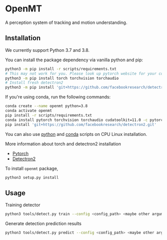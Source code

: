 # OpenMT

A perception system of tracking and motion understanding.

## Installation

We currently support Python 3.7 and 3.8.

You can install the package dependency via vanilla python and pip:

```bash
python3 -m pip install -r scripts/requirements.txt
# This may not work for you. Please look up pytorch website for your configurations
python3 -m pip install torch torchvision torchaudio
# Install fresh detectron2
python3 -m pip install 'git+https://github.com/facebookresearch/detectron2.git'
```

If you're using conda, run the following commands:

```bash
conda create --name openmt python=3.8
conda activate openmt
pip install -r scripts/requirements.txt
conda install pytorch torchvision torchaudio cudatoolkit=11.0 -c pytorch
pip install 'git+https://github.com/facebookresearch/detectron2.git'
```

You can also use [python](./scripts/setup_linux_cpu.sh) and [conda](./scripts/setup_linux_cpu_conda.sh) scripts on CPU Linux installation.

More information about torch and detectron2 installation

- [Pytorch](https://pytorch.org/get-started/locally)
- [Detectron2](https://github.com/facebookresearch/detectron2/blob/master/INSTALL.md)

To install `openmt` package,

```bash
python3 setup.py install
```

## Usage

Training detector

```bash
python3 tools/detect.py train --config <config_path> <maybe other arguments>
```

Generate detection prediction results

```bash
python3 tools/detect.py predict --config <config_path> <maybe other arguments>
```
